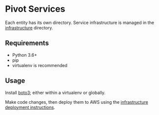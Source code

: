 # Pivot Services

Each entity has its own directory. Service infrastructure is managed in the [infrastructure](../infrastructure) directory.

## Requirements

 * Python 3.6+
 * pip
 * virtualenv is recommended

## Usage

Install [boto3](https://boto3.amazonaws.com/v1/documentation/api/latest/index.html); either within a virtualenv or globally.

Make code changes, then deploy them to AWS using the [infrastructure deployment instructions](../infrastructure/README.md).